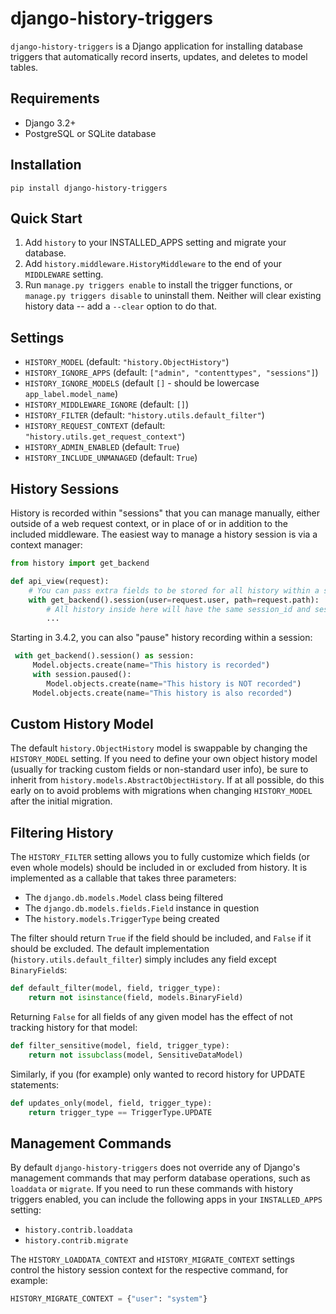 # django-history-triggers

`django-history-triggers` is a Django application for installing database triggers
that automatically record inserts, updates, and deletes to model tables.


## Requirements

* Django 3.2+
* PostgreSQL or SQLite database


## Installation

`pip install django-history-triggers`


## Quick Start

1. Add `history` to your INSTALLED_APPS setting and migrate your database.
2. Add `history.middleware.HistoryMiddleware` to the end of your `MIDDLEWARE` setting.
3. Run `manage.py triggers enable` to install the trigger functions, or
   `manage.py triggers disable` to uninstall them. Neither will clear existing history
   data -- add a `--clear` option to do that.


## Settings

* `HISTORY_MODEL` (default: `"history.ObjectHistory"`)
* `HISTORY_IGNORE_APPS` (default: `["admin", "contenttypes", "sessions"]`)
* `HISTORY_IGNORE_MODELS` (default `[]` - should be lowercase `app_label.model_name`)
* `HISTORY_MIDDLEWARE_IGNORE` (default: `[]`)
* `HISTORY_FILTER` (default: `"history.utils.default_filter"`)
* `HISTORY_REQUEST_CONTEXT` (default: `"history.utils.get_request_context"`)
* `HISTORY_ADMIN_ENABLED` (default: `True`)
* `HISTORY_INCLUDE_UNMANAGED` (default: `True`)


## History Sessions

History is recorded within "sessions" that you can manage manually, either outside of
a web request context, or in place of or in addition to the included middleware. The
easiest way to manage a history session is via a context manager:

```python
from history import get_backend

def api_view(request):
    # You can pass extra fields to be stored for all history within a session.
    with get_backend().session(user=request.user, path=request.path):
        # All history inside here will have the same session_id and session_date.
        ...
```

Starting in 3.4.2, you can also "pause" history recording within a session:

```python
 with get_backend().session() as session:
     Model.objects.create(name="This history is recorded")
     with session.paused():
        Model.objects.create(name="This history is NOT recorded")
     Model.objects.create(name="This history is also recorded")
```


## Custom History Model

The default `history.ObjectHistory` model is swappable by changing the `HISTORY_MODEL`
setting. If you need to define your own object history model (usually for tracking
custom fields or non-standard user info), be sure to inherit from
`history.models.AbstractObjectHistory`. If at all possible, do this early on to avoid
problems with migrations when changing `HISTORY_MODEL` after the initial migration.


## Filtering History

The `HISTORY_FILTER` setting allows you to fully customize which fields (or even whole
models) should be included in or excluded from history. It is implemented as a callable
that takes three parameters:

* The `django.db.models.Model` class being filtered
* The `django.db.models.fields.Field` instance in question
* The `history.models.TriggerType` being created

The filter should return `True` if the field should be included, and `False` if it
should be excluded. The default implementation (`history.utils.default_filter`) simply
includes any field except `BinaryField`s:

```python
def default_filter(model, field, trigger_type):
    return not isinstance(field, models.BinaryField)
```

Returning `False` for all fields of any given model has the effect of not tracking
history for that model:

```python
def filter_sensitive(model, field, trigger_type):
    return not issubclass(model, SensitiveDataModel)
```

Similarly, if you (for example) only wanted to record history for UPDATE statements:

```python
def updates_only(model, field, trigger_type):
    return trigger_type == TriggerType.UPDATE
```


## Management Commands

By default `django-history-triggers` does not override any of Django's management
commands that may perform database operations, such as `loaddata` or `migrate`. If you
need to run these commands with history triggers enabled, you can include the following
apps in your `INSTALLED_APPS` setting:

* `history.contrib.loaddata`
* `history.contrib.migrate`

The `HISTORY_LOADDATA_CONTEXT` and `HISTORY_MIGRATE_CONTEXT` settings control the
history session context for the respective command, for example:

```python
HISTORY_MIGRATE_CONTEXT = {"user": "system"}
```
